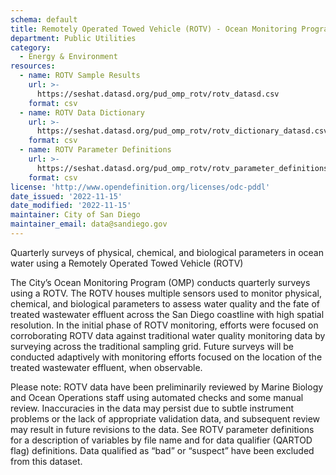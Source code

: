 ```yaml
---
schema: default
title: Remotely Operated Towed Vehicle (ROTV) - Ocean Monitoring Program
department: Public Utilities
category:
  - Energy & Environment
resources:
  - name: ROTV Sample Results
    url: >-
      https://seshat.datasd.org/pud_omp_rotv/rotv_datasd.csv
    format: csv
  - name: ROTV Data Dictionary
    url: >-
      https://seshat.datasd.org/pud_omp_rotv/rotv_dictionary_datasd.csv
    format: csv
  - name: ROTV Parameter Definitions
    url: >-
      https://seshat.datasd.org/pud_omp_rotv/rotv_parameter_definitions_datasd.csv
    format: csv
license: 'http://www.opendefinition.org/licenses/odc-pddl'
date_issued: '2022-11-15'
date_modified: '2022-11-15'
maintainer: City of San Diego
maintainer_email: data@sandiego.gov
---
```

Quarterly surveys of physical, chemical, and biological parameters in ocean water using a Remotely Operated Towed Vehicle (ROTV) 
<!--more-->
The City’s Ocean Monitoring Program (OMP) conducts quarterly surveys using a ROTV. The ROTV houses multiple sensors used to monitor physical, chemical, and biological parameters to assess water quality and the fate of treated wastewater effluent across the San Diego coastline with high spatial resolution. In the initial phase of ROTV monitoring, efforts were focused on corroborating ROTV data against traditional water quality monitoring data by surveying across the traditional sampling grid. Future surveys will be conducted adaptively with monitoring efforts focused on the location of the treated wastewater effluent, when observable.

Please note: ROTV data have been preliminarily reviewed by Marine Biology and Ocean Operations staff using automated checks and some manual review. Inaccuracies in the data may persist due to subtle instrument problems or the lack of appropriate validation data, and subsequent review may result in future revisions to the data. See ROTV parameter definitions for a description of variables by file name and for data qualifier (QARTOD flag) definitions. Data qualified as “bad” or “suspect” have been excluded from this dataset.
